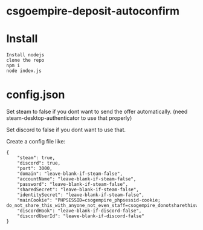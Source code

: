 # csgoempire-deposit-autoconfirm

# Install
    Install nodejs
    clone the repo
    npm i 
    node index.js
# config.json
Set steam to false if you dont want to send the offer automatically. (need steam-desktop-authenticator to use that properly)

Set discord to false if you dont want to use that.


Create a config file like:
```
{
    "steam": true,
    "discord": true,
    "port": 3000,
    "domain": "leave-blank-if-steam-false",
    "accountName": "leave-blank-if-steam-false",
    "password": "leave-blank-if-steam-false",
    "sharedSecret": "leave-blank-if-steam-false",
    "identitySecret": "leave-blank-if-steam-false",
    "mainCookie": "PHPSESSID=csogempire_phpsessid-cookie; do_not_share_this_with_anyone_not_even_staff=csogempire_donotsharethiswithanyonenotevenstaff_cookie",
    "discordHook": "leave-blank-if-discord-false",
    "discordUserId": "leave-blank-if-discord-false"
}
```

